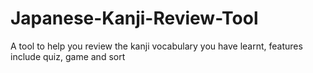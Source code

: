 # Japanese-Kanji-Review-Tool
A tool to help you review the kanji vocabulary you have learnt, features include quiz, game and sort
